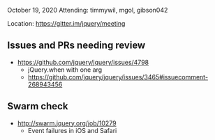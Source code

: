October 19, 2020
Attending: timmywil, mgol, gibson042

Location: https://gitter.im/jquery/meeting

## Issues and PRs needing review
* https://github.com/jquery/jquery/issues/4798 
	- jQuery.when with one arg
	- https://github.com/jquery/jquery/issues/3465#issuecomment-268943456 

## Swarm check
* http://swarm.jquery.org/job/10279 
	- Event failures in iOS and Safari
